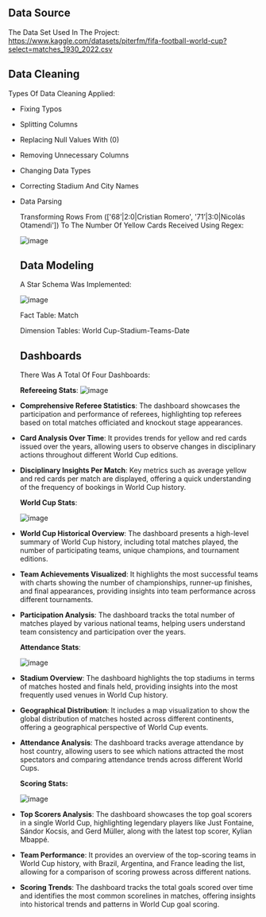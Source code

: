 ## Data Source

The Data Set Used In The Project: <https://www.kaggle.com/datasets/piterfm/fifa-football-world-cup?select=matches_1930_2022.csv>

## Data Cleaning

Types Of Data Cleaning Applied:

-   Fixing Typos
-   Splitting Columns
-   Replacing Null Values With (0)
-   Removing Unnecessary Columns
-   Changing Data Types
-   Correcting Stadium And City Names
-   Data Parsing

    Transforming Rows From (['68&rsquor;\|2:0\|Cristian Romero', '71&rsquor;\|3:0\|Nicolás Otamendi']) To The Number Of Yellow Cards Received Using Regex:

    ![image](https://github.com/user-attachments/assets/674f9c74-7996-4107-8713-efde1db34046)


    ## Data Modeling

    A Star Schema Was Implemented:

    ![image](https://github.com/user-attachments/assets/acdf0855-aa07-4e64-a49e-9fa51716480b)


    Fact Table: Match

    Dimension Tables: World Cup-Stadium-Teams-Date

    ## Dashboards

    There Was A Total Of Four Dashboards:

    **Refereeing Stats**:
    ![image](https://github.com/user-attachments/assets/e184ee2d-4d2f-4014-abf1-e6d1bccc2a7e)


-   **Comprehensive Referee Statistics**: The dashboard showcases the participation and performance of referees, highlighting top referees based on total matches officiated and knockout stage appearances.
-   **Card Analysis Over Time**: It provides trends for yellow and red cards issued over the years, allowing users to observe changes in disciplinary actions throughout different World Cup editions.
-   **Disciplinary Insights Per Match**: Key metrics such as average yellow and red cards per match are displayed, offering a quick understanding of the frequency of bookings in World Cup history.

    **World Cup Stats**:

    ![image](https://github.com/user-attachments/assets/19a0959d-b899-42ac-8859-44453d5360e9)


-   **World Cup Historical Overview**: The dashboard presents a high-level summary of World Cup history, including total matches played, the number of participating teams, unique champions, and tournament editions.
-   **Team Achievements Visualized**: It highlights the most successful teams with charts showing the number of championships, runner-up finishes, and final appearances, providing insights into team performance across different tournaments.
-   **Participation Analysis**: The dashboard tracks the total number of matches played by various national teams, helping users understand team consistency and participation over the years.

    **Attendance Stats**:

    ![image](https://github.com/user-attachments/assets/6008fc1a-33f9-4705-aa27-cf922dce1931)


-   **Stadium Overview**: The dashboard highlights the top stadiums in terms of matches hosted and finals held, providing insights into the most frequently used venues in World Cup history.
-   **Geographical Distribution**: It includes a map visualization to show the global distribution of matches hosted across different continents, offering a geographical perspective of World Cup events.
-   **Attendance Analysis**: The dashboard tracks average attendance by host country, allowing users to see which nations attracted the most spectators and comparing attendance trends across different World Cups.

    **Scoring Stats:**

    ![image](https://github.com/user-attachments/assets/d205b835-961c-4a07-95ad-61f7e522bd58)


-   **Top Scorers Analysis**: The dashboard showcases the top goal scorers in a single World Cup, highlighting legendary players like Just Fontaine, Sándor Kocsis, and Gerd Müller, along with the latest top scorer, Kylian Mbappé.
-   **Team Performance**: It provides an overview of the top-scoring teams in World Cup history, with Brazil, Argentina, and France leading the list, allowing for a comparison of scoring prowess across different nations.
-   **Scoring Trends**: The dashboard tracks the total goals scored over time and identifies the most common scorelines in matches, offering insights into historical trends and patterns in World Cup goal scoring.
